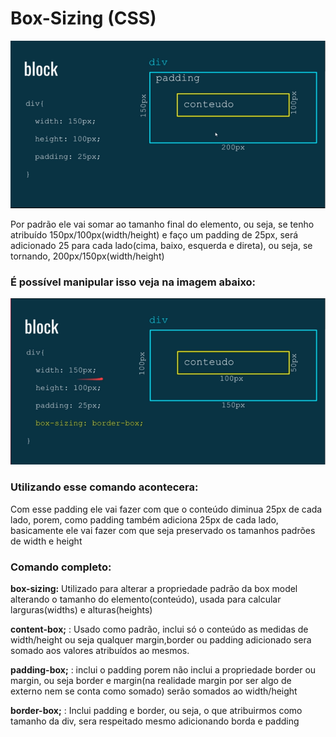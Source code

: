 # Box-Sizing (CSS)

![CSS#10.png](./Box-Sizing/CSS10.png)

Por padrão ele vai somar ao tamanho final do elemento, ou seja, se tenho atribuído 150px/100px(width/height) e faço um padding de 25px, será adicionado 25 para cada lado(cima, baixo, esquerda e direta), ou seja, se tornando, 200px/150px(width/height)

### **É possível manipular isso veja na imagem abaixo:**

![CSS#11.png](./Box-Sizing/CSS11.png)

### Utilizando esse comando acontecera:

Com esse padding ele vai fazer com que o conteúdo diminua 25px de cada lado, porem, como padding também adiciona 25px de cada lado, basicamente ele vai fazer com que seja preservado os tamanhos padrões de width e height

### Comando completo:

**box-sizing:** Utilizado para alterar a propriedade padrão da box model alterando o tamanho do elemento(conteúdo), usada para calcular larguras(widths) e alturas(heights)

**content-box;** : Usado como padrão, inclui só o conteúdo as medidas de width/height ou seja qualquer margin,border ou padding adicionado sera somado aos valores atribuídos ao mesmos.

**padding-box;** : inclui o padding porem não inclui a propriedade border ou margin, ou seja border e margin(na realidade margin por ser algo de externo nem se conta como somado) serão somados ao width/height

**border-box;** : Inclui padding e border, ou seja, o que atribuirmos como tamanho da div, sera respeitado mesmo adicionando borda e padding
